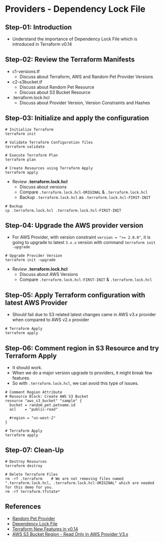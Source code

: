 # Providers - Dependency Lock File

## Step-01: Introduction
- Understand the importance of Dependency Lock File which is introduced in Terraform v0.14

## Step-02: Review the Terraform Manifests
- c1-versions.tf
  - Discuss about Terraform, AWS and Random Pet Provider Versions
- c2-s3bucket.tf  
  - Discuss about Random Pet Resource
  - Discuss about S3 Bucket Resource
- .terraform.lock.hcl
  - Discuss about Provider Version, Version Constraints and Hashes

## Step-03: Initialize and apply the configuration
```t
# Initialize Terraform
terraform init

# Validate Terraform Configuration files
terraform validate

# Execute Terraform Plan
terraform plan

# Create Resources using Terraform Apply
terraform apply
```
- Review **.terraform.lock.hcl**
  - Discuss about versions
  - Compare `.terraform.lock.hcl-ORIGINAL` & `.terraform.lock.hcl`
  - Backup `.terraform.lock.hcl` as `.terraform.lock.hcl-FIRST-INIT` 
```
# Backup
cp .terraform.lock.hcl .terraform.lock.hcl-FIRST-INIT
```

## Step-04: Upgrade the AWS provider version
- For AWS Provider, with version constraint `version = ">= 2.0.0"`, it is going to upgrade to latest `3.x.x` version with command `terraform init -upgrade` 
```t
# Upgrade Provider Version
terraform init -upgrade
```
- Review **.terraform.lock.hcl**
  - Discuss about AWS Versions
  - Compare `.terraform.lock.hcl-FIRST-INIT` & `.terraform.lock.hcl`

## Step-05: Apply Terraform configuration with latest AWS Provider
- Should fail due to S3 related latest changes came in AWS v3.x provider when compared to AWS v2.x provider
```
# Terraform Apply
terraform apply
```

## Step-06: Comment region in S3 Resource and try Terraform Apply
- It should work. 
- When we do a major version upgrade to providers, it might break few features. 
- So with `.terraform.lock.hcl`, we can avoid this type of issues.
```
# Comment Region Attribute
# Resource Block: Create AWS S3 Bucket
resource "aws_s3_bucket" "sample" {
  bucket = random_pet.petname.id
  acl    = "public-read"

  #region = "us-west-2"
}

# Terraform Apply
terraform apply
```

## Step-07: Clean-Up
```
# Destroy Resources
terraform destroy

# Delete Terraform Files
rm -rf .terraform    # We are not removing files named ".terraform.lock.hcl, .terraform.lock.hcl-ORIGINAL" which are needed for this demo for you.
rm -rf terraform.tfstate*
```

## References
- [Random Pet Provider](https://registry.terraform.io/providers/hashicorp/random/latest/docs/resources/pet)
- [Dependency Lock File](https://www.terraform.io/docs/configuration/dependency-lock.html)
- [Terraform New Features in v0.14](https://learn.hashicorp.com/tutorials/terraform/provider-versioning?in=terraform/0-14)
- [AWS S3 Bucket Region - Read Only in AWS Provider V3.x](https://registry.terraform.io/providers/hashicorp/aws/latest/docs/guides/version-3-upgrade#region-attribute-is-now-read-only)
